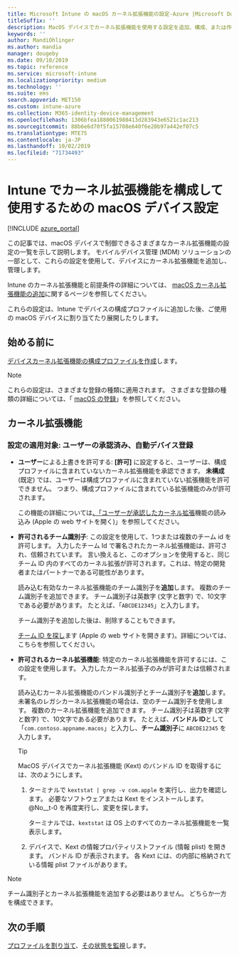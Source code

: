 ```yaml
---
title: Microsoft Intune の macOS カーネル拡張機能の設定-Azure |Microsoft Docs
titleSuffix: ''
description: MacOS デバイスでカーネル拡張機能を使用する設定を追加、構成、または作成します。 また、承認された拡張機能のオーバーライド、チーム識別子からのすべての拡張の許可、または Microsoft Intune での特定の拡張機能またはアプリの許可をユーザーに許可します。
keywords: ''
author: MandiOhlinger
ms.author: mandia
manager: dougeby
ms.date: 09/10/2019
ms.topic: reference
ms.service: microsoft-intune
ms.localizationpriority: medium
ms.technology: ''
ms.suite: ems
search.appverid: MET150
ms.custom: intune-azure
ms.collection: M365-identity-device-management
ms.openlocfilehash: 1306bfea1880061980413d283943e6521c1ac213
ms.sourcegitcommit: 88b6e6d70f5fa15708e640f6e20b97a442ef07c5
ms.translationtype: MTE75
ms.contentlocale: ja-JP
ms.lasthandoff: 10/02/2019
ms.locfileid: "71734493"
---
```

# <a name="macos-device-settings-to-configure-and-use-kernel-extensions-in-intune"></a>Intune でカーネル拡張機能を構成して使用するための macOS デバイス設定

[!INCLUDE [azure_portal](../includes/azure_portal.md)]

この記事では、macOS デバイスで制御できるさまざまなカーネル拡張機能の設定の一覧を示して説明します。 モバイルデバイス管理 (MDM) ソリューションの一部として、これらの設定を使用して、デバイスにカーネル拡張機能を追加し、管理します。

Intune のカーネル拡張機能と前提条件の詳細については、 [macOS カーネル拡張機能の追加](../kernel-extensions-overview-macos.md)に関するページを参照してください。

これらの設定は、Intune でデバイスの構成プロファイルに追加した後、ご使用の macOS デバイスに割り当てたり展開したりします。

## <a name="before-you-begin"></a>始める前に

[デバイスカーネル拡張機能の構成プロファイルを作成](../kernel-extensions-overview-macos.md)します。

> [!NOTE]
> これらの設定は、さまざまな登録の種類に適用されます。 さまざまな登録の種類の詳細については、「 [macOS の登録](../macos-enroll.md)」を参照してください。

## <a name="kernel-extensions"></a>カーネル拡張機能

### <a name="settings-apply-to-user-approved-automated-device-enrollment"></a>設定の適用対象: ユーザーの承認済み、自動デバイス登録

- **ユーザー**による上書きを許可する: **[許可]** に設定すると、ユーザーは、構成プロファイルに含まれていないカーネル拡張機能を承認できます。 **未構成**(既定) では、ユーザーは構成プロファイルに含まれていない拡張機能を許可できません。 つまり、構成プロファイルに含まれている拡張機能のみが許可されます。

  この機能の詳細については[、「ユーザーが承認したカーネル拡張](https://developer.apple.com/library/archive/technotes/tn2459/_index.html)機能の読み込み (Apple の web サイトを開く)」を参照してください。

- **許可されるチーム識別子**: この設定を使用して、1つまたは複数のチーム id を許可します。 入力したチーム Id で署名されたカーネル拡張機能は、許可され、信頼されています。 言い換えると、このオプションを使用すると、同じチーム ID 内のすべてのカーネル拡張が許可されます。これは、特定の開発者またはパートナーである可能性があります。

  読み込む有効なカーネル拡張機能のチーム識別子を**追加**します。 複数のチーム識別子を追加できます。 チーム識別子は英数字 (文字と数字) で、10文字である必要があります。 たとえば、「`ABCDE12345`」と入力します。

  チーム識別子を追加した後は、削除することもできます。

  [チーム ID を探し](https://help.apple.com/developer-account/#/dev55c3c710c)ます (Apple の web サイトを開きます)。詳細については、こちらを参照してください。

- **許可されるカーネル拡張機能**: 特定のカーネル拡張機能を許可するには、この設定を使用します。 入力したカーネル拡張子のみが許可または信頼されます。 

  読み込むカーネル拡張機能のバンドル識別子とチーム識別子を**追加**します。 未署名のレガシカーネル拡張機能の場合は、空のチーム識別子を使用します。 複数のカーネル拡張機能を追加できます。 チーム識別子は英数字 (文字と数字) で、10文字である必要があります。 たとえば、**バンドル ID**として「`com.contoso.appname.macos`」と入力し、**チーム識別子**に `ABCDE12345` を入力します。

  > [!TIP]
  > MacOS デバイスでカーネル拡張機能 (Kext) のバンドル ID を取得するには、次のようにします。
  >
  > 1. ターミナルで `kextstat | grep -v com.apple` を実行し、出力を確認します。 必要なソフトウェアまたは Kext をインストールします。 @No__t-0 を再度実行し、変更を探します。
  >
  >    ターミナルでは、`kextstat` は OS 上のすべてのカーネル拡張機能を一覧表示します。 
  >
  > 2. デバイスで、Kext の情報プロパティリストファイル (情報 plist) を開きます。 バンドル ID が表示されます。 各 Kext には、の内部に格納されている情報 plist ファイルがあります。 

> [!NOTE]
> チーム識別子とカーネル拡張機能を追加する必要はありません。 どちらか一方を構成できます。

## <a name="next-steps"></a>次の手順

[プロファイルを割り当て](../device-profile-assign.md)、[その状態を監視](../device-profile-monitor.md)します。
